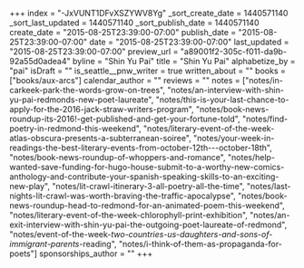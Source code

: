 +++
index = "-JxVUNT1DFvXSZYWV8Yg"
_sort_create_date = 1440571140
_sort_last_updated = 1440571140
_sort_publish_date = 1440571140
create_date = "2015-08-25T23:39:00-07:00"
publish_date = "2015-08-25T23:39:00-07:00"
date = "2015-08-25T23:39:00-07:00"
last_updated = "2015-08-25T23:39:00-07:00"
preview_url = "a89001f2-305c-f011-da9b-92a55d0adea4"
byline = "Shin Yu Pai"
title = "Shin Yu Pai"
alphabetize_by = "pai"
isDraft = ""
is_seattle__pnw_writer = true
written_about = ""
books = ["books/aux-arcs"]
calendar_author = ""
reviews = ""
notes = ["notes/in-carkeek-park-the-words-grow-on-trees", "notes/an-interview-with-shin-yu-pai-redmonds-new-poet-laureate", "notes/this-is-your-last-chance-to-apply-for-the-2016-jack-straw-writers-program", "notes/book-news-roundup-its-2016!-get-published-and-get-your-fortune-told", "notes/find-poetry-in-redmond-this-weekend", "notes/literary-event-of-the-week-atlas-obscura-presents-a-subterranean-soiree", "notes/your-week-in-readings-the-best-literary-events-from-october-12th---october-18th", "notes/book-news-roundup-of-whoppers-and-romance", "notes/help-wanted-save-funding-for-hugo-house-submit-to-a-worthy-new-comics-anthology-and-contribute-your-spanish-speaking-skills-to-an-exciting-new-play", "notes/lit-crawl-itinerary-3-all-poetry-all-the-time", "notes/last-nights-lit-crawl-was-worth-braving-the-traffic-apocalypse", "notes/book-news-roundup-head-to-redmond-for-an-animated-poem-this-weekend", "notes/literary-event-of-the-week-chlorophyll-print-exhibition", "notes/an-exit-interview-with-shin-yu-pai-the-outgoing-poet-laureate-of-redmond", "notes/event-of-the-week-*two-countries-us-daughters-and-sons-of-immigrant-parents*-reading", "notes/i-think-of-them-as-propaganda-for-poets"]
sponsorships_author = ""
+++
